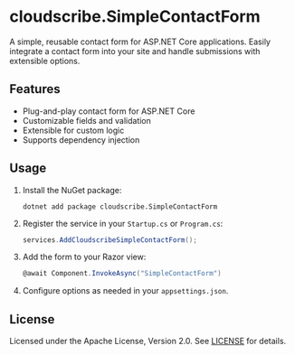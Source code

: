 # cloudscribe.SimpleContactForm

A simple, reusable contact form for ASP.NET Core applications. Easily integrate a contact form into your site and handle submissions with extensible options.

## Features
- Plug-and-play contact form for ASP.NET Core
- Customizable fields and validation
- Extensible for custom logic
- Supports dependency injection

## Usage
1. Install the NuGet package:
   ```shell
   dotnet add package cloudscribe.SimpleContactForm
   ```
2. Register the service in your `Startup.cs` or `Program.cs`:
   ```csharp
   services.AddCloudscribeSimpleContactForm();
   ```
3. Add the form to your Razor view:
   ```csharp
   @await Component.InvokeAsync("SimpleContactForm")
   ```
4. Configure options as needed in your `appsettings.json`.

## License
Licensed under the Apache License, Version 2.0. See [LICENSE](https://www.apache.org/licenses/LICENSE-2.0) for details.
